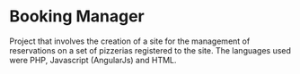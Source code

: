 # Booking Manager
Project that involves the creation of a site for the management of reservations on a set of pizzerias registered to the site. The languages used were PHP, Javascript (AngularJs) and HTML.
